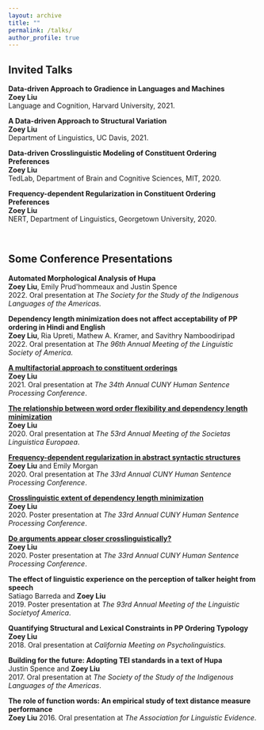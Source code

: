 ```yaml
---
layout: archive
title: ""
permalink: /talks/
author_profile: true
---
```


Invited Talks
------

<b>Data-driven Approach to Gradience in Languages and Machines</b> <br>
<b>Zoey Liu</b> <br>
Language and Cognition, Harvard University, 2021.

<b>A Data-driven Approach to Structural Variation</b> <br> 
<b>Zoey Liu</b> <br>
Department of Linguistics, UC Davis, 2021.

<b>Data-driven Crosslinguistic Modeling of Constituent Ordering Preferences</b> <br> 
<b>Zoey Liu</b> <br>
TedLab, Department of Brain and Cognitive Sciences, MIT, 2020.

<b>Frequency-dependent Regularization in Constituent Ordering Preferences</b> <br> 
<b>Zoey Liu</b> <br>
NERT, Department of Linguistics, Georgetown University, 2020.

<br>

Some Conference Presentations
------

<b>Automated Morphological Analysis of Hupa</b> <br>
<b>Zoey Liu</b>, Emily Prud'hommeaux and Justin Spence <br>
2022. Oral presentation at <i>The Society for the Study of the Indigenous Languages of the Americas.</i>

<b>Dependency length minimization does not affect acceptability of PP ordering in Hindi and English</b> <br>
<b>Zoey Liu</b>, Ria Upreti, Mathew A. Kramer, and Savithry Namboodiripad <br>
2022. Oral presentation at <i>The 96th Annual Meeting of the Linguistic Society of America.</i>

<b>[A multifactorial approach to constituent orderings](https://www.youtube.com/watch?v=uUFGrilspbk&t=13s)</b> <br> 
<b>Zoey Liu</b> <br>
2021. Oral presentation at <i>The 34th Annual CUNY Human Sentence Processing Conference</i>.

<b>[The relationship between word order flexibility and dependency length minimization](https://osf.io/6vztu/)</b> <br> 
<b>Zoey Liu</b> <br>
2020. Oral presentation at <i>The 53rd Annual Meeting of the Societas Linguistica Europaea</i>. 

<b>[Frequency-dependent regularization in abstract syntactic structures](https://osf.io/6ry9g/?show=view) </b> <br> 
<b>Zoey Liu</b> and Emily Morgan <br>
2020. Oral presentation at <i>The 33rd Annual CUNY Human Sentence Processing Conference</i>.

<b>[Crosslinguistic extent of dependency length minimization](https://osf.io/v9cxu/)</b> <br> 
<b>Zoey Liu</b> <br>
2020. Poster presentation at <i>The 33rd Annual CUNY Human Sentence Processing Conference</i>. 

<b>[Do arguments appear closer crosslinguistically?](https://osf.io/3hyug/)</b> <br> 
<b>Zoey Liu</b> <br>
2020. Poster presentation at <i>The 33rd Annual CUNY Human Sentence Processing Conference</i>. 

<b>The  effect  of  linguistic  experience  on  the  perception  of talker height from speech</b> <br> 
Satiago Barreda and <b>Zoey Liu</b> <br>
2019. Poster presentation at <i>The 93rd Annual Meeting of the Linguistic Societyof America</i>. 

<b>Quantifying Structural and Lexical Constraints in PP Ordering Typology</b> <br>
<b>Zoey Liu</b> <br>
2018. Oral presentation at <i>California Meeting on Psycholinguistics.</i>

<b>Building for the future: Adopting TEI standards in a text of Hupa</b> <br> 
Justin Spence and <b>Zoey Liu</b> <br>
2017. Oral presentation at <i>The Society of the Study of the Indigenous Languages of the Americas</i>. 

<b>The role of function words:  An empirical study of text distance measure performance</b> <br> 
<b>Zoey Liu</b>
2016. Oral presentation at <i>The Association for Linguistic Evidence</i>. 
